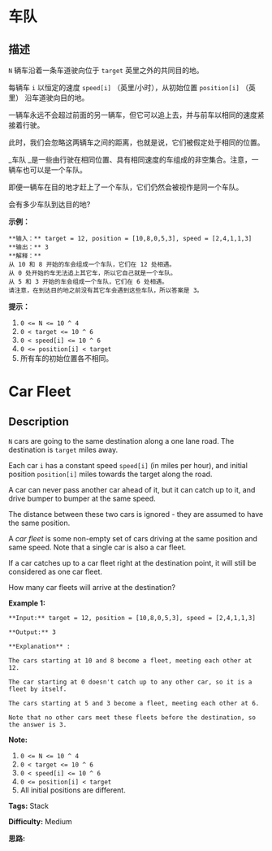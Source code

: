 # 车队

## 描述

`N`  辆车沿着一条车道驶向位于 `target` 英里之外的共同目的地。

每辆车 `i` 以恒定的速度 `speed[i]` （英里/小时），从初始位置 `position[i]` （英里） 沿车道驶向目的地。

一辆车永远不会超过前面的另一辆车，但它可以追上去，并与前车以相同的速度紧接着行驶。

此时，我们会忽略这两辆车之间的距离，也就是说，它们被假定处于相同的位置。

_车队  _是一些由行驶在相同位置、具有相同速度的车组成的非空集合。注意，一辆车也可以是一个车队。

即便一辆车在目的地才赶上了一个车队，它们仍然会被视作是同一个车队。



会有多少车队到达目的地?



**示例：**

    
    
    **输入：** target = 12, position = [10,8,0,5,3], speed = [2,4,1,1,3]
    **输出：** 3
    **解释：**
    从 10 和 8 开始的车会组成一个车队，它们在 12 处相遇。
    从 0 处开始的车无法追上其它车，所以它自己就是一个车队。
    从 5 和 3 开始的车会组成一个车队，它们在 6 处相遇。
    请注意，在到达目的地之前没有其它车会遇到这些车队，所以答案是 3。
    

  
**提示：**

  1. `0 <= N <= 10 ^ 4`
  2. `0 < target <= 10 ^ 6`
  3. `0 < speed[i] <= 10 ^ 6`
  4. `0 <= position[i] < target`
  5. 所有车的初始位置各不相同。



# Car Fleet

## Description



`N` cars are going to the same destination along a one lane road.  The destination is `target` miles away.

Each car `i` has a constant speed `speed[i]` (in miles per hour), and initial position `position[i]` miles towards the target along the road.

A car can never pass another car ahead of it, but it can catch up to it, and drive bumper to bumper at the same speed.

The distance between these two cars is ignored - they are assumed to have the same position.

A _car fleet_ is some non-empty set of cars driving at the same position and same speed.  Note that a single car is also a car fleet.

If a car catches up to a car fleet right at the destination point, it will still be considered as one car fleet.

  
How many car fleets will arrive at the destination?



**Example 1:**

    
    
    **Input:** target = 12, position = [10,8,0,5,3], speed = [2,4,1,1,3]
    **Output:** 3
    **Explanation** :
    The cars starting at 10 and 8 become a fleet, meeting each other at 12.
    The car starting at 0 doesn't catch up to any other car, so it is a fleet by itself.
    The cars starting at 5 and 3 become a fleet, meeting each other at 6.
    Note that no other cars meet these fleets before the destination, so the answer is 3.
    

  
**Note:**

  1. `0 <= N <= 10 ^ 4`
  2. `0 < target <= 10 ^ 6`
  3. `0 < speed[i] <= 10 ^ 6`
  4. `0 <= position[i] < target`
  5. All initial positions are different.


**Tags:** Stack

**Difficulty:** Medium

**思路:**

